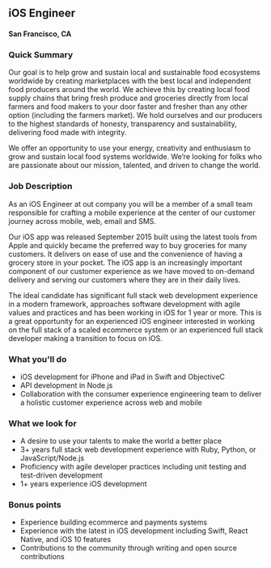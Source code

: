 ## iOS Engineer
#### San Francisco, CA

### Quick Summary
Our goal is to help grow and sustain local and sustainable food ecosystems worldwide by creating marketplaces with the best local and independent food producers around the world. We achieve this by creating local food supply chains that bring fresh produce and groceries directly from local farmers and food makers to your door faster and fresher than any other option (including the farmers market). We hold ourselves and our producers to the highest standards of honesty, transparency and sustainability, delivering food made with integrity.

We offer an opportunity to use your energy, creativity and enthusiasm to grow and sustain local food systems worldwide. We’re looking for folks who are passionate about our mission, talented, and driven to change the world.

### Job Description
As an iOS Engineer at out company you will be a member of a small team responsible for crafting a mobile experience at the center of our customer journey across mobile, web, email and SMS.

Our iOS app was released September 2015 built using the latest tools from Apple and quickly became the preferred way to buy groceries for many customers. It delivers on ease of use and the convenience of having a grocery store in your pocket. The iOS app is an increasingly important component of our customer experience as we have moved to on-demand delivery and serving our customers where they are in their daily lives.

The ideal candidate has significant full stack web development experience in a modern framework, approaches software development with agile values and practices and has been working in iOS for 1 year or more. This is a great opportunity for an experienced iOS engineer interested in working on the full stack of a scaled ecommerce system or an experienced full stack developer making a transition to focus on iOS.

### What you'll do
+	iOS development for iPhone and iPad in Swift and ObjectiveC
+	API development in Node.js
+	Collaboration with the consumer experience engineering team to deliver a holistic customer experience across web and mobile

### What we look for
+	A desire to use your talents to make the world a better place
+	3+ years full stack web development experience with Ruby, Python, or JavaScript/Node.js
+	Proficiency with agile developer practices including unit testing and test-driven development
+	1+ years experience iOS development

### Bonus points
+	Experience building ecommerce and payments systems
+	Experience with the latest in iOS development including Swift, React Native, and iOS 10 features
+	Contributions to the community through writing and open source contributions


